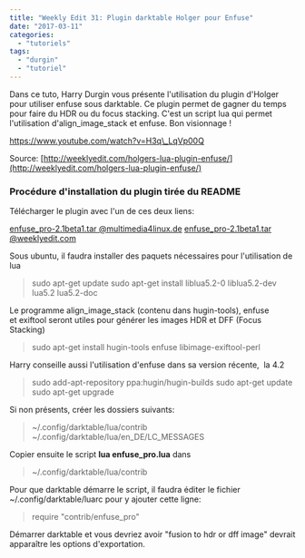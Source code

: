 ```yaml
---
title: "Weekly Edit 31: Plugin darktable Holger pour Enfuse"
date: "2017-03-11"
categories: 
  - "tutoriels"
tags: 
  - "durgin"
  - "tutoriel"
---
```


Dans ce tuto, Harry Durgin vous présente l'utilisation du plugin d'Holger pour utiliser enfuse sous darktable. Ce plugin permet de gagner du temps pour faire du HDR ou du focus stacking. C'est un script lua qui permet l'utilisation d'align\_image\_stack et enfuse. Bon visionnage !

https://www.youtube.com/watch?v=H3q\_LqVp00Q

Source: [http://weeklyedit.com/holgers-lua-plugin-enfuse/](http://weeklyedit.com/holgers-lua-plugin-enfuse/)

### Procédure d'installation du plugin tirée du README

Télécharger le plugin avec l'un de ces deux liens:

[enfuse\_pro-2.1beta1.tar @multimedia4linux.de](http://www.multimedia4linux.de/images/darktable/plugins/enfuse_pro-2.1beta1.tar) [enfuse\_pro-2.1beta1.tar @weeklyedit.com](https://drive.google.com/open?id=0B7mIPRZEcQpAbXZYSURZc00teGc)

Sous ubuntu, il faudra installer des paquets nécessaires pour l'utilisation de lua

> sudo apt-get update sudo apt-get install liblua5.2-0 liblua5.2-dev lua5.2 lua5.2-doc

Le programme align\_image\_stack (contenu dans hugin-tools), enfuse et exiftool seront utiles pour générer les images HDR et DFF (Focus Stacking)

> sudo apt-get install hugin-tools enfuse libimage-exiftool-perl

Harry conseille aussi l'utilisation d'enfuse dans sa version récente,  la 4.2

> sudo add-apt-repository ppa:hugin/hugin-builds sudo apt-get update sudo apt-get upgrade

Si non présents, créer les dossiers suivants:

> ~/.config/darktable/lua/contrib ~/.config/darktable/lua/en\_DE/LC\_MESSAGES

Copier ensuite le script **lua enfuse\_pro.lua** dans

> ~/.config/darktable/lua/contrib

Pour que darktable démarre le script, il faudra éditer le fichier ~/.config/darktable/luarc pour y ajouter cette ligne:

> require "contrib/enfuse\_pro"

Démarrer darktable et vous devriez avoir "fusion to hdr or dff image" devrait apparaître les options d'exportation.
